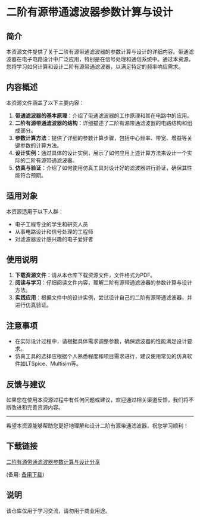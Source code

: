 # 二阶有源带通滤波器参数计算与设计

## 简介
本资源文件提供了关于二阶有源带通滤波器的参数计算与设计的详细内容。带通滤波器在电子电路设计中广泛应用，特别是在信号处理和通信系统中。通过本资源，您将学习如何计算和设计二阶有源带通滤波器，以满足特定的频率响应需求。

## 内容概述
本资源文件涵盖了以下主要内容：
1. **带通滤波器的基本原理**：介绍了带通滤波器的工作原理和其在电路中的应用。
2. **二阶有源带通滤波器的结构**：详细描述了二阶有源带通滤波器的电路结构和组成部分。
3. **参数计算方法**：提供了详细的参数计算步骤，包括中心频率、带宽、增益等关键参数的计算方法。
4. **设计实例**：通过具体的设计实例，展示了如何应用上述计算方法来设计一个实际的二阶有源带通滤波器。
5. **仿真与验证**：介绍了如何使用仿真工具对设计好的滤波器进行验证，确保其性能符合预期。

## 适用对象
本资源适用于以下人群：
- 电子工程专业的学生和研究人员
- 从事电路设计和信号处理的工程师
- 对滤波器设计感兴趣的电子爱好者

## 使用说明
1. **下载资源文件**：请从本仓库下载资源文件，文件格式为PDF。
2. **阅读与学习**：仔细阅读文件内容，理解二阶有源带通滤波器的参数计算与设计方法。
3. **实践应用**：根据文件中的设计实例，尝试设计自己的二阶有源带通滤波器，并进行仿真验证。

## 注意事项
- 在实际设计过程中，请根据具体需求调整参数，确保滤波器的性能满足设计要求。
- 仿真工具的选择应根据个人熟悉程度和项目需求进行，建议使用常见的仿真软件如LTSpice、Multisim等。

## 反馈与建议
如果您在使用本资源过程中有任何问题或建议，欢迎通过相关渠道反馈，我们将不断改进和完善资源内容。

---

希望本资源能够帮助您更好地理解和设计二阶有源带通滤波器，祝您学习顺利！

## 下载链接
[二阶有源带通滤波器参数计算与设计分享](https://pan.quark.cn/s/6479b2599457) 

(备用: [备用下载](https://pan.baidu.com/s/16zO9vaRkOvJUGYOTJQbGIQ?pwd=1234))

## 说明

该仓库仅用于学习交流，请勿用于商业用途。
